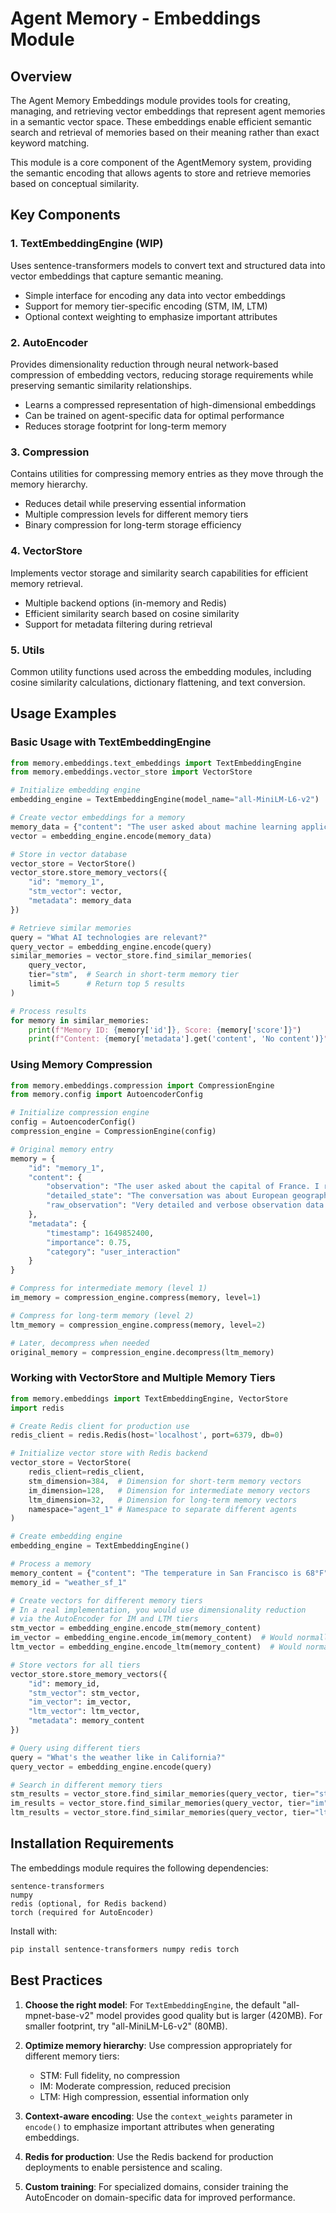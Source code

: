 # Agent Memory - Embeddings Module

## Overview

The Agent Memory Embeddings module provides tools for creating, managing, and retrieving vector embeddings that represent agent memories in a semantic vector space. These embeddings enable efficient semantic search and retrieval of memories based on their meaning rather than exact keyword matching.

This module is a core component of the AgentMemory system, providing the semantic encoding that allows agents to store and retrieve memories based on conceptual similarity.

## Key Components

### 1. TextEmbeddingEngine (WIP)

Uses sentence-transformers models to convert text and structured data into vector embeddings that capture semantic meaning.

- Simple interface for encoding any data into vector embeddings
- Support for memory tier-specific encoding (STM, IM, LTM)
- Optional context weighting to emphasize important attributes

### 2. AutoEncoder

Provides dimensionality reduction through neural network-based compression of embedding vectors, reducing storage requirements while preserving semantic similarity relationships.

- Learns a compressed representation of high-dimensional embeddings
- Can be trained on agent-specific data for optimal performance
- Reduces storage footprint for long-term memory

### 3. Compression

Contains utilities for compressing memory entries as they move through the memory hierarchy.

- Reduces detail while preserving essential information
- Multiple compression levels for different memory tiers
- Binary compression for long-term storage efficiency

### 4. VectorStore

Implements vector storage and similarity search capabilities for efficient memory retrieval.

- Multiple backend options (in-memory and Redis)
- Efficient similarity search based on cosine similarity
- Support for metadata filtering during retrieval

### 5. Utils

Common utility functions used across the embedding modules, including cosine similarity calculations, dictionary flattening, and text conversion.

## Usage Examples

### Basic Usage with TextEmbeddingEngine

```python
from memory.embeddings.text_embeddings import TextEmbeddingEngine
from memory.embeddings.vector_store import VectorStore

# Initialize embedding engine
embedding_engine = TextEmbeddingEngine(model_name="all-MiniLM-L6-v2")  # Smaller model

# Create vector embeddings for a memory
memory_data = {"content": "The user asked about machine learning applications."}
vector = embedding_engine.encode(memory_data)

# Store in vector database
vector_store = VectorStore()
vector_store.store_memory_vectors({
    "id": "memory_1",
    "stm_vector": vector,
    "metadata": memory_data
})

# Retrieve similar memories
query = "What AI technologies are relevant?"
query_vector = embedding_engine.encode(query)
similar_memories = vector_store.find_similar_memories(
    query_vector, 
    tier="stm",  # Search in short-term memory tier
    limit=5      # Return top 5 results
)

# Process results
for memory in similar_memories:
    print(f"Memory ID: {memory['id']}, Score: {memory['score']}")
    print(f"Content: {memory['metadata'].get('content', 'No content')}")
```

### Using Memory Compression

```python
from memory.embeddings.compression import CompressionEngine
from memory.config import AutoencoderConfig

# Initialize compression engine
config = AutoencoderConfig()
compression_engine = CompressionEngine(config)

# Original memory entry
memory = {
    "id": "memory_1",
    "content": {
        "observation": "The user asked about the capital of France. I responded with Paris.",
        "detailed_state": "The conversation was about European geography...",
        "raw_observation": "Very detailed and verbose observation data...",
    },
    "metadata": {
        "timestamp": 1649852400,
        "importance": 0.75,
        "category": "user_interaction"
    }
}

# Compress for intermediate memory (level 1)
im_memory = compression_engine.compress(memory, level=1)

# Compress for long-term memory (level 2)
ltm_memory = compression_engine.compress(memory, level=2)

# Later, decompress when needed
original_memory = compression_engine.decompress(ltm_memory)
```

### Working with VectorStore and Multiple Memory Tiers

```python
from memory.embeddings import TextEmbeddingEngine, VectorStore
import redis

# Create Redis client for production use
redis_client = redis.Redis(host='localhost', port=6379, db=0)

# Initialize vector store with Redis backend
vector_store = VectorStore(
    redis_client=redis_client,
    stm_dimension=384,  # Dimension for short-term memory vectors
    im_dimension=128,   # Dimension for intermediate memory vectors
    ltm_dimension=32,   # Dimension for long-term memory vectors
    namespace="agent_1" # Namespace to separate different agents
)

# Create embedding engine
embedding_engine = TextEmbeddingEngine()

# Process a memory
memory_content = {"content": "The temperature in San Francisco is 68°F"}
memory_id = "weather_sf_1"

# Create vectors for different memory tiers
# In a real implementation, you would use dimensionality reduction
# via the AutoEncoder for IM and LTM tiers
stm_vector = embedding_engine.encode_stm(memory_content)
im_vector = embedding_engine.encode_im(memory_content)  # Would normally compress
ltm_vector = embedding_engine.encode_ltm(memory_content)  # Would normally compress further

# Store vectors for all tiers
vector_store.store_memory_vectors({
    "id": memory_id,
    "stm_vector": stm_vector,
    "im_vector": im_vector,
    "ltm_vector": ltm_vector,
    "metadata": memory_content
})

# Query using different tiers
query = "What's the weather like in California?"
query_vector = embedding_engine.encode(query)

# Search in different memory tiers
stm_results = vector_store.find_similar_memories(query_vector, tier="stm", limit=3)
im_results = vector_store.find_similar_memories(query_vector, tier="im", limit=3)
ltm_results = vector_store.find_similar_memories(query_vector, tier="ltm", limit=3)
```

## Installation Requirements

The embeddings module requires the following dependencies:

```
sentence-transformers
numpy
redis (optional, for Redis backend)
torch (required for AutoEncoder)
```

Install with:

```bash
pip install sentence-transformers numpy redis torch
```

## Best Practices

1. **Choose the right model**: For `TextEmbeddingEngine`, the default "all-mpnet-base-v2" model provides good quality but is larger (420MB). For smaller footprint, try "all-MiniLM-L6-v2" (80MB).

2. **Optimize memory hierarchy**: Use compression appropriately for different memory tiers:
   - STM: Full fidelity, no compression
   - IM: Moderate compression, reduced precision
   - LTM: High compression, essential information only

3. **Context-aware encoding**: Use the `context_weights` parameter in `encode()` to emphasize important attributes when generating embeddings.

4. **Redis for production**: Use the Redis backend for production deployments to enable persistence and scaling.

5. **Custom training**: For specialized domains, consider training the AutoEncoder on domain-specific data for improved performance. 